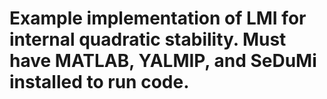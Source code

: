 # Example implementation of LMI for internal quadratic stability. Must have MATLAB, YALMIP, and SeDuMi installed to run code.
